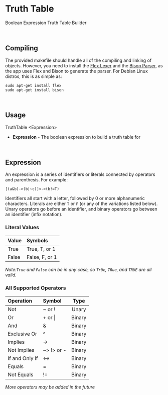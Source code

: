 # Truth Table
Boolean Expression Truth Table Builder

<br>

## Compiling
The provided makefile should handle all of the compiling and linking of objects.
However, you need to install the [Flex Lexer](https://www.gnu.org/software/flex/)
and the [Bison Parser](https://www.gnu.org/software/bison/), as the app uses Flex
and Bison to generate the parser. For Debian Linux distros, this is as simple as:
```
sudo apt-get install flex
sudo apt-get install bison
```

<br/>

## Usage
TruthTable \<Expression\>
* __Expression__ - The boolean expression to build a truth table for

<br/>

## Expression
An expression is a series of identifiers or literals connected by operators and parenthesis. For example:
```
[(a&b)->(b|~c)]<->(b!=T)
```
Identifiers all start with a letter, followed by 0 or more alphanumeric characters. Literals are either
`T` or `F` (or any of the variations listed below). Unary operators go before an identifier, and binary
operators go between an identifier (infix notation).

### Literal Values
| Value | Symbols |
|:----- |:------- |
| True  | True, T, or 1 |
| False | False, F, or 1|

_Note:`True` and `False` can be in any case, so `TrUe`, `TRue`, and `TRUE` are all valid._

### All Supported Operators

|   Operation    |    Symbol    |  Type  |
|:-------------- |:------------ |:------:|
| Not            | ~ or !       | Unary  |
| Or             | + or \|      | Binary |
| And            | \&           | Binary |
| Exclusive Or   | \^           | Binary |
| Implies        | -\>          | Binary |
| Not Implies    | ~\> !\> or - | Binary |
| If and Only If | \<-\>        | Binary |
| Equals         | =            | Binary |
| Not Equals     | !=           | Binary | 

_More operators may be added in the future_
